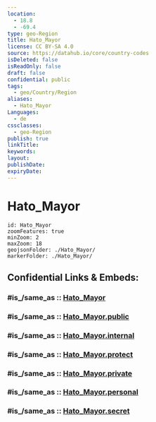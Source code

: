 ```yaml
---
location:
  - 18.8
  - -69.4
type: geo-Region
title: Hato_Mayor
license: CC BY-SA 4.0
source: https://datahub.io/core/country-codes
isDeleted: false
isReadOnly: false
draft: false
confidential: public
tags:
  - geo/Country/Region
aliases:
  - Hato_Mayor
Languages:
  - de
cssclasses:
  - geo-Region
publish: true
linkTitle:
keywords:
layout:
publishDate:
expiryDate:
---
```


# Hato_Mayor

```leaflet
id: Hato_Mayor
zoomFeatures: true 
minZoom: 2 
maxZoom: 18
geojsonFolder: ./Hato_Mayor/
markerFolder: ./Hato_Mayor/
```


## Confidential Links & Embeds: 

### #is_/same_as :: [Hato_Mayor](/_Standards/Earth/Continent/America~Caribbean/Dominican_Rep/provinces~Dominican_Rep/Hato_Mayor.md) 

### #is_/same_as :: [Hato_Mayor.public](/_public/Earth/Continent/America~Caribbean/Dominican_Rep/provinces~Dominican_Rep/Hato_Mayor.public.md) 

### #is_/same_as :: [Hato_Mayor.internal](/_internal/Earth/Continent/America~Caribbean/Dominican_Rep/provinces~Dominican_Rep/Hato_Mayor.internal.md) 

### #is_/same_as :: [Hato_Mayor.protect](/_protect/Earth/Continent/America~Caribbean/Dominican_Rep/provinces~Dominican_Rep/Hato_Mayor.protect.md) 

### #is_/same_as :: [Hato_Mayor.private](/_private/Earth/Continent/America~Caribbean/Dominican_Rep/provinces~Dominican_Rep/Hato_Mayor.private.md) 

### #is_/same_as :: [Hato_Mayor.personal](/_personal/Earth/Continent/America~Caribbean/Dominican_Rep/provinces~Dominican_Rep/Hato_Mayor.personal.md) 

### #is_/same_as :: [Hato_Mayor.secret](/_secret/Earth/Continent/America~Caribbean/Dominican_Rep/provinces~Dominican_Rep/Hato_Mayor.secret.md)

